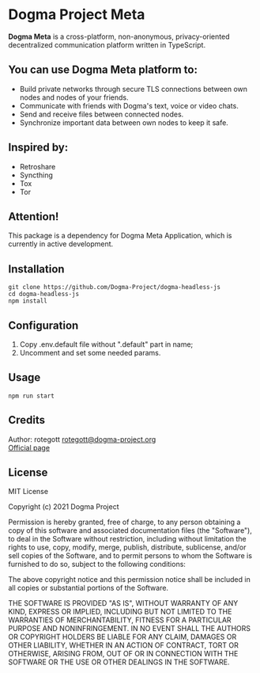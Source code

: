 # Dogma Project Meta

**Dogma Meta** is a cross-platform, non-anonymous, privacy-oriented decentralized communication platform written in TypeScript.

## You can use Dogma Meta platform to:

- Build private networks through secure TLS connections between own nodes and nodes of your friends.
- Communicate with friends with Dogma's text, voice or video chats.
- Send and receive files between connected nodes.
- Synchronize important data between own nodes to keep it safe.

## Inspired by:

- Retroshare
- Syncthing
- Tox
- Tor

## Attention!

This package is a dependency for Dogma Meta Application, which is currently in active development.

## Installation

```
git clone https://github.com/Dogma-Project/dogma-headless-js
cd dogma-headless-js
npm install
```

## Configuration

1. Copy .env.default file without ".default" part in name;
2. Uncomment and set some needed params.

## Usage

```
npm run start
```

## Credits

Author: rotegott <rotegott@dogma-project.org>\
[Official page](https://meta.dogma-project.org/)

## License

MIT License

Copyright (c) 2021 Dogma Project

Permission is hereby granted, free of charge, to any person obtaining a copy
of this software and associated documentation files (the "Software"), to deal
in the Software without restriction, including without limitation the rights
to use, copy, modify, merge, publish, distribute, sublicense, and/or sell
copies of the Software, and to permit persons to whom the Software is
furnished to do so, subject to the following conditions:

The above copyright notice and this permission notice shall be included in all
copies or substantial portions of the Software.

THE SOFTWARE IS PROVIDED "AS IS", WITHOUT WARRANTY OF ANY KIND, EXPRESS OR
IMPLIED, INCLUDING BUT NOT LIMITED TO THE WARRANTIES OF MERCHANTABILITY,
FITNESS FOR A PARTICULAR PURPOSE AND NONINFRINGEMENT. IN NO EVENT SHALL THE
AUTHORS OR COPYRIGHT HOLDERS BE LIABLE FOR ANY CLAIM, DAMAGES OR OTHER
LIABILITY, WHETHER IN AN ACTION OF CONTRACT, TORT OR OTHERWISE, ARISING FROM,
OUT OF OR IN CONNECTION WITH THE SOFTWARE OR THE USE OR OTHER DEALINGS IN THE
SOFTWARE.
